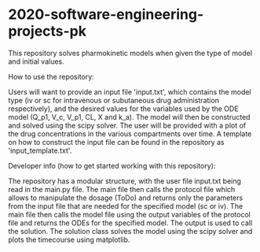 # 2020-software-engineering-projects-pk
This repository solves pharmokinetic models when given the type of model and initial values. 

How to use the repository:

Users will want to provide an input file 'input.txt', which contains the model type (iv or sc for intravenous or subutaneous drug administration respectively), and the desired values for the variables used by the ODE model (Q_p1, V_c, V_p1, CL, X and k_a). The model will then be constructed and solved using the scipy solver. The user will be provided with a plot of the drug concentrations in the various compartments over time. A template on how to construct the input file can be found in the repository as 'input_template.txt'.

Developer info (how to get started working with this repository):

The repository has a modular structure, with the user file input.txt being read in the main.py file. The main file then calls the protocol file which allows to manipulate the dosage (ToDo) and returns only the parameters from the input file that are needed for the specified model (sc or iv). The main file then calls the model file using the output variables of the protocol file and returns the ODEs for the specified model. The output is used to call the solution. The solution class solves the model using the scipy solver and plots the timecourse using matplotlib.
